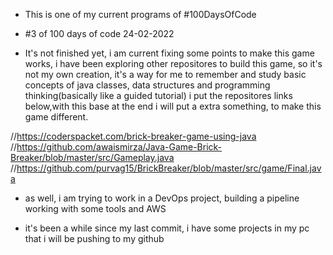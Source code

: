 - This is one of my current programs of #100DaysOfCode

- #3 of 100 days of code 24-02-2022

- It's not finished yet, i am current fixing some points to make this game works, i have been exploring other repositores to build this game, so it's not my own creation, it's a way for me to remember and study basic concepts of java classes, data structures and programming thinking(basically like a guided tutorial) i put the repositores links below,with this base at the end i will put a extra something, to make this game different.

//https://coderspacket.com/brick-breaker-game-using-java
//https://github.com/awaismirza/Java-Game-Brick-Breaker/blob/master/src/Gameplay.java
//https://github.com/purvag15/BrickBreaker/blob/master/src/game/Final.java


- as well, i am trying to work in a DevOps project, building a pipeline working with some tools and AWS

- it's been a while since my last commit, i have some projects in my pc that i will be pushing to my github 
